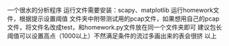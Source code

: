 一个很水的分析程序
运行文件需要安装：scapy、matplotlib
运行homework文件，根据提示设置阈值
文件夹中附带测试用的pcap文件，如果想用自己的pcap文件，将文件名改成test，和homework.py文件放在同一个文件夹即可
建议包长阈值可以设置高点（1000以上）不然满足条件的流过多画出来的表会很挤
以上
